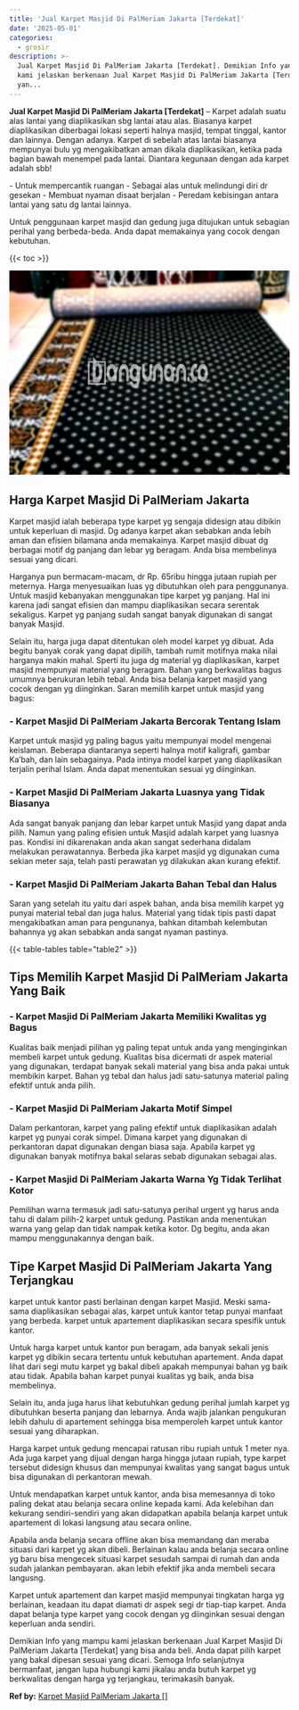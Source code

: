 ```yaml
---
title: 'Jual Karpet Masjid Di PalMeriam Jakarta [Terdekat]'
date: '2025-05-01'
categories:
  - grosir
description: >-
  Jual Karpet Masjid Di PalMeriam Jakarta [Terdekat]. Demikian Info yang mampu
  kami jelaskan berkenaan Jual Karpet Masjid Di PalMeriam Jakarta [Terdekat]
  yan...
---
```


**Jual Karpet Masjid Di PalMeriam Jakarta \[Terdekat\]** – Karpet adalah suatu alas lantai yang diaplikasikan sbg lantai atau alas. Biasanya karpet diaplikasikan diberbagai lokasi seperti halnya masjid, tempat tinggal, kantor dan lainnya. Dengan adanya. Karpet di sebelah atas lantai biasanya mempunyai bulu yg mengakibatkan aman dikala diaplikasikan, ketika pada bagian bawah menempel pada lantai. Diantara kegunaan dengan ada karpet adalah sbb!

\- Untuk mempercantik ruangan - Sebagai alas untuk melindungi diri dr gesekan - Membuat nyaman disaat berjalan - Peredam kebisingan antara lantai yang satu dg lantai lainnya.

Untuk penggunaan karpet masjid dan gedung juga ditujukan untuk sebagian perihal yang berbeda-beda. Anda dapat memakainya yang cocok dengan kebutuhan.

{{< toc >}}

![Jual Karpet Masjid Di PalMeriam Jakarta [Terdekat]](/images/grosir-karpet-murah-47.png)

## Harga Karpet Masjid Di PalMeriam Jakarta

Karpet masjid ialah beberapa type karpet yg sengaja didesign atau dibikin untuk keperluan di masjid. Dg adanya karpet akan sebabkan anda lebih aman dan efisien bilamana anda memakainya. Karpet masjid dibuat dg berbagai motif dg panjang dan lebar yg beragam. Anda bisa membelinya sesuai yang dicari.

Harganya pun bermacam-macam, dr Rp. 65ribu hingga jutaan rupiah per meternya. Harga menyesuaikan luas yg dibutuhkan oleh para penggunanya. Untuk masjid kebanyakan menggunakan tipe karpet yg panjang. Hal ini karena jadi sangat efisien dan mampu diaplikasikan secara serentak sekaligus. Karpet yg panjang sudah sangat banyak digunakan di sangat banyak Masjid.

Selain itu, harga juga dapat ditentukan oleh model karpet yg dibuat. Ada begitu banyak corak yang dapat dipilih, tambah rumit motifnya maka nilai harganya makin mahal. Sperti itu juga dg material yg diaplikasikan, karpet masjid mempunyai material yang beragam. Bahan yang berkwalitas bagus umumnya berukuran lebih tebal. Anda bisa belanja karpet masjid yang cocok dengan yg diinginkan. Saran memilih karpet untuk masjid yang bagus:

### \- Karpet Masjid Di PalMeriam Jakarta Bercorak Tentang Islam

Karpet untuk masjid yg paling bagus yaitu mempunyai model mengenai keislaman. Beberapa diantaranya seperti halnya motif kaligrafi, gambar Ka’bah, dan lain sebagainya. Pada intinya model karpet yang diaplikasikan terjalin perihal Islam. Anda dapat menentukan sesuai yg diinginkan.

### \- Karpet Masjid Di PalMeriam Jakarta Luasnya yang Tidak Biasanya

Ada sangat banyak panjang dan lebar karpet untuk Masjid yang dapat anda pilih. Namun yang paling efisien untuk Masjid adalah karpet yang luasnya pas. Kondisi ini dikarenakan anda akan sangat sederhana didalam melakukan perawatannya. Berbeda jika karpet masjid yg digunakan cuma sekian meter saja, telah pasti perawatan yg dilakukan akan kurang efektif.

### \- Karpet Masjid Di PalMeriam Jakarta Bahan Tebal dan Halus

Saran yang setelah itu yaitu dari aspek bahan, anda bisa memilih karpet yg punyai material tebal dan juga halus. Material yang tidak tipis pasti dapat mengakibatkan aman para pengunanya, bahkan ditambah kelembutan bahannya yg akan sebabkan anda sangat nyaman pastinya.

{{< table-tables table="table2" >}}

## Tips Memilih Karpet Masjid Di PalMeriam Jakarta Yang Baik

### \- Karpet Masjid Di PalMeriam Jakarta Memiliki Kwalitas yg Bagus

Kualitas baik menjadi pilihan yg paling tepat untuk anda yang menginginkan membeli karpet untuk gedung. Kualitas bisa dicermati dr aspek material yang digunakan, terdapat banyak sekali material yang bisa anda pakai untuk membikin karpet. Bahan yg tebal dan halus jadi satu-satunya material paling efektif untuk anda pilih.

### \- Karpet Masjid Di PalMeriam Jakarta Motif Simpel

Dalam perkantoran, karpet yang paling efektif untuk diaplikasikan adalah karpet yg punyai corak simpel. Dimana karpet yang digunakan di perkantoran dapat digunakan dengan biasa saja. Apabila karpet yg digunakan banyak motifnya bakal selaras sebab digunakan sebagai alas.

### \- Karpet Masjid Di PalMeriam Jakarta Warna Yg Tidak Terlihat Kotor

Pemilihan warna termasuk jadi satu-satunya perihal urgent yg harus anda tahu di dalam pilih-2 karpet untuk gedung. Pastikan anda menentukan warna yang gelap dan tidak nampak ketika kotor. Dg begitu, anda akan mampu menggunakannya dengan baik.

## Tipe Karpet Masjid Di PalMeriam Jakarta Yang Terjangkau

karpet untuk kantor pasti berlainan dengan karpet Masjid. Meski sama-sama diaplikasikan sebagai alas, karpet untuk kantor tetap punyai manfaat yang berbeda. karpet untuk apartement diaplikasikan secara spesifik untuk kantor.

Untuk harga karpet untuk kantor pun beragam, ada banyak sekali jenis karpet yg dibikin secara tertentu untuk kebutuhan apartement. Anda dapat lihat dari segi mutu karpet yg bakal dibeli apakah mempunyai bahan yg baik atau tidak. Apabila bahan karpet punyai kualitas yg baik, anda bisa membelinya.

Selain itu, anda juga harus lihat kebutuhkan gedung perihal jumlah karpet yg dibutuhkan beserta panjang dan lebarnya. Anda wajib jalankan pengukuran lebih dahulu di apartement sehingga bisa memperoleh karpet untuk kantor sesuai yang diharapkan.

Harga karpet untuk gedung mencapai ratusan ribu rupiah untuk 1 meter nya. Ada juga karpet yang dijual dengan harga hingga jutaan rupiah, type karpet tersebut didesign khusus dan mempunyai kwalitas yang sangat bagus untuk bisa digunakan di perkantoran mewah.

Untuk mendapatkan karpet untuk kantor, anda bisa memesannya di toko paling dekat atau belanja secara online kepada kami. Ada kelebihan dan kekurang sendiri-sendiri yang akan didapatkan apabila belanja karpet untuk apartement di lokasi langsung atau secara online.

Apabila anda belanja secara offline akan bisa memandang dan meraba situasi dari karpet yg akan dibeli. Berlainan kalau anda belanja secara online yg baru bisa mengecek situasi karpet sesudah sampai di rumah dan anda sudah jalankan pembayaran. akan lebih efektif jika anda membeli secara langusng.

Karpet untuk apartement dan karpet masjid mempunyai tingkatan harga yg berlainan, keadaan itu dapat diamati dr aspek segi dr tiap-tiap karpet. Anda dapat belanja type karpet yang cocok dengan yg diinginkan sesuai dengan keperluan anda sendiri.

Demikian Info yang mampu kami jelaskan berkenaan Jual Karpet Masjid Di PalMeriam Jakarta \[Terdekat\] yang bisa anda beli. Anda dapat pilih karpet yang bakal dipesan sesuai yang dicari. Semoga Info selanjutnya bermanfaat, jangan lupa hubungi kami jikalau anda butuh karpet yg berkwalitas dengan harga yg terjangkau, terimakasih banyak.

**Ref by:**  [Karpet Masjid PalMeriam Jakarta []](https://id.wikipedia.org/wiki/Karpet)
